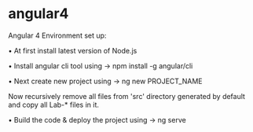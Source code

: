 # angular4

Angular 4 Environment set up:

•	At first install latest version of Node.js

•	Install angular cli tool using -> 
npm install -g angular/cli

•	Next create new project using -> 
ng new PROJECT_NAME

Now recursively remove all files from 'src' directory generated by default and copy all Lab-* files in it.

•	Build the code & deploy the project using -> 
ng serve
